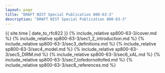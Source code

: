 ```yaml
---
layout: page
title: "DRAFT NIST Special Publication 800-63-3"
description: "DRAFT NIST Special Publication 800-63-3"
---
```


{{ site.time | date_to_rfc822 }}
{% include_relative sp800-63-3/cover.md %}
{% include_relative sp800-63-3/sec1_2_introduction.md %}
{% include_relative sp800-63-3/sec3_definitions.md %}
{% include_relative sp800-63-3/sec4_model.md %}
{% include_relative sp800-63-3/sec5_DIRM.md %}
{% include_relative sp800-63-3/sec6_xAL.md %}
{% include_relative sp800-63-3/sec7_tofedornottofed.md %}
{% include_relative sp800-63-3/sec8_references.md %}